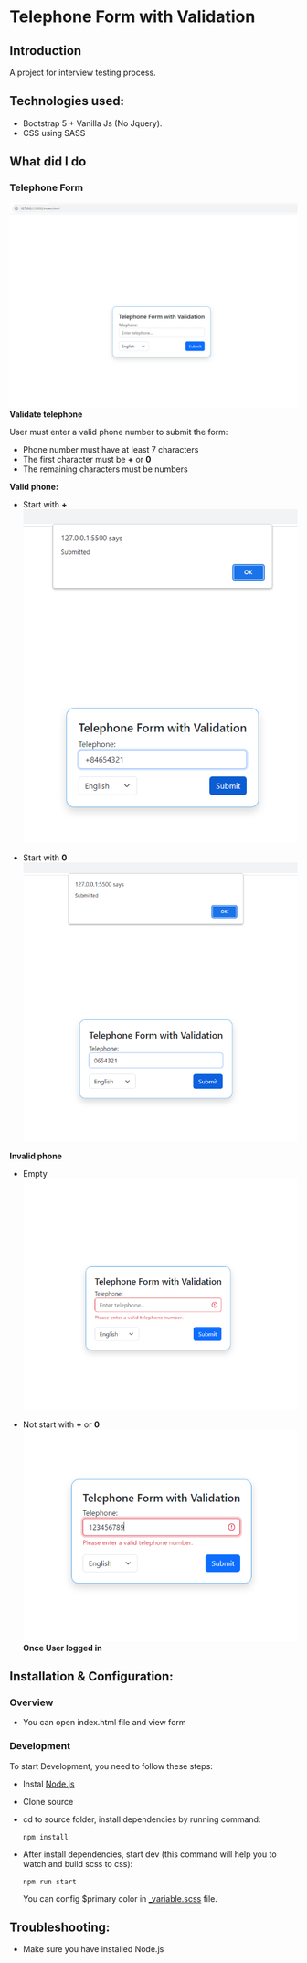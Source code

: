 # **Telephone Form with Validation**

## Introduction

A project for interview testing process.

## Technologies used:

- Bootstrap 5 + Vanilla Js (No Jquery).
- CSS using SASS

## What did I do

### Telephone Form

![Telephone Form](/images/telephone-phone.png)
**Validate telephone**

User must enter a valid phone number to submit the form:

- Phone number must have at least 7 characters
- The first character must be **+** or **0**
- The remaining characters must be numbers

**Valid phone:**

- Start with **+**
  ![valid-phone-start-plus](/images/valid-phone-start-plus.png)

- Start with **0**
  ![valid-phone-start-0](/images/valid-phone-start-0.png)

**Invalid phone**

- Empty
  ![required-phone](/images/required-phone.png)

- Not start with **+** or **0**
  ![invalid-phone](/images/invalid-phone.png)
  **Once User logged in**

## Installation & Configuration:

### Overview

- You can open index.html file and view form

### Development

To start Development, you need to follow these steps:

- Instal [Node.js](./readme/https://nodejs.org/en)
- Clone source
- cd to source folder, install dependencies by running command:
  ```
  npm install
  ```
- After install dependencies, start dev (this command will help you to watch and build scss to css):

  ```
  npm run start
  ```

  You can config $primary color in [\_variable.scss](/assets/scss/_variables.scss) file.

## Troubleshooting:

- Make sure you have installed Node.js

